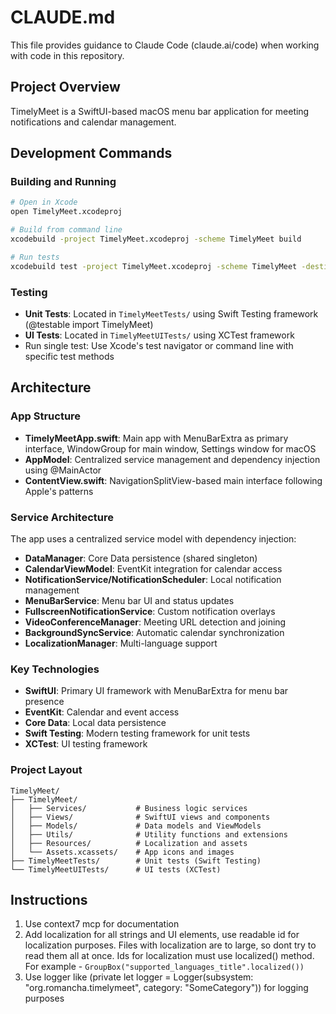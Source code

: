 # CLAUDE.md

This file provides guidance to Claude Code (claude.ai/code) when working with code in this repository.

## Project Overview

TimelyMeet is a SwiftUI-based macOS menu bar application for meeting notifications and calendar management.

## Development Commands

### Building and Running
```bash
# Open in Xcode
open TimelyMeet.xcodeproj

# Build from command line
xcodebuild -project TimelyMeet.xcodeproj -scheme TimelyMeet build

# Run tests
xcodebuild test -project TimelyMeet.xcodeproj -scheme TimelyMeet -destination 'platform=macOS'
```

### Testing
- **Unit Tests**: Located in `TimelyMeetTests/` using Swift Testing framework (@testable import TimelyMeet)
- **UI Tests**: Located in `TimelyMeetUITests/` using XCTest framework
- Run single test: Use Xcode's test navigator or command line with specific test methods

## Architecture

### App Structure
- **TimelyMeetApp.swift**: Main app with MenuBarExtra as primary interface, WindowGroup for main window, Settings window for macOS
- **AppModel**: Centralized service management and dependency injection using @MainActor
- **ContentView.swift**: NavigationSplitView-based main interface following Apple's patterns

### Service Architecture
The app uses a centralized service model with dependency injection:
- **DataManager**: Core Data persistence (shared singleton)
- **CalendarViewModel**: EventKit integration for calendar access
- **NotificationService/NotificationScheduler**: Local notification management
- **MenuBarService**: Menu bar UI and status updates
- **FullscreenNotificationService**: Custom notification overlays
- **VideoConferenceManager**: Meeting URL detection and joining
- **BackgroundSyncService**: Automatic calendar synchronization
- **LocalizationManager**: Multi-language support

### Key Technologies
- **SwiftUI**: Primary UI framework with MenuBarExtra for menu bar presence
- **EventKit**: Calendar and event access
- **Core Data**: Local data persistence
- **Swift Testing**: Modern testing framework for unit tests
- **XCTest**: UI testing framework

### Project Layout
```
TimelyMeet/
├── TimelyMeet/
│   ├── Services/           # Business logic services
│   ├── Views/              # SwiftUI views and components
│   ├── Models/             # Data models and ViewModels
│   ├── Utils/              # Utility functions and extensions
│   ├── Resources/          # Localization and assets
│   └── Assets.xcassets/    # App icons and images
├── TimelyMeetTests/        # Unit tests (Swift Testing)
└── TimelyMeetUITests/      # UI tests (XCTest)
```

## Instructions

1. Use context7 mcp for documentation
2. Add localization for all strings and UI elements, use readable id for localization purposes. Files with localization are to large, so dont try to read them all at once.
Ids for localization must use localized() method. For example - `GroupBox("supported_languages_title".localized())`
3. Use logger like (private let logger = Logger(subsystem: "org.romancha.timelymeet", category: "SomeCategory")) for logging purposes
